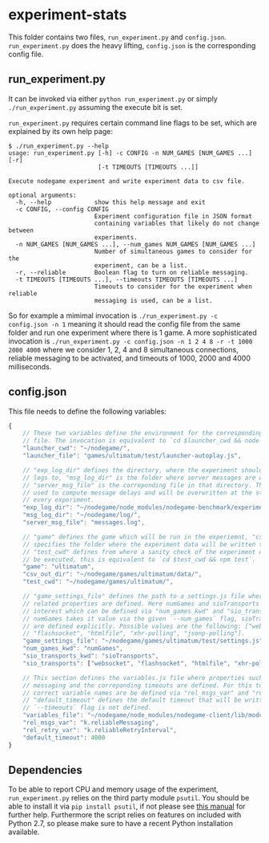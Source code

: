 # experiment-stats

This folder contains two files, `run_experiment.py` and `config.json`. `run_experiment.py` does the heavy lifting, `config.json` is the corresponding config file.

## run_experiment.py
It can be invoked via either `python run_experiment.py` or simply `./run_experiment.py` assuming the execute bit is set.

`run_experiment.py` requires certain command line flags to be set, which are explained by its own help page:

```
$ ./run_experiment.py --help
usage: run_experiment.py [-h] -c CONFIG -n NUM_GAMES [NUM_GAMES ...] [-r]
                         [-t TIMEOUTS [TIMEOUTS ...]]

Execute nodegame experiment and write experiment data to csv file.

optional arguments:
  -h, --help            show this help message and exit
  -c CONFIG, --config CONFIG
                        Experiment configuration file in JSON format
                        containing variables that likely do not change between
                        experiments.
  -n NUM_GAMES [NUM_GAMES ...], --num_games NUM_GAMES [NUM_GAMES ...]
                        Number of simultaneous games to consider for the
                        experiment, can be a list.
  -r, --reliable        Boolean flag to turn on reliable messaging.
  -t TIMEOUTS [TIMEOUTS ...], --timeouts TIMEOUTS [TIMEOUTS ...]
                        Timeouts to consider for the experiment when reliable
                        messaging is used, can be a list.
```

So for example a mimimal invocation is `./run_experiment.py -c config.json -n 1` meaning it should read the config file from the same folder and run one experiment where there is 1 game. A more sophisticated invocation is `./run_experiment.py -c config.json -n 1 2 4 8 -r -t 1000 2000 4000` where we consider 1, 2, 4 and 8 simultaneous connections, reliable messaging to be activated, and timeouts of 1000, 2000 and 4000 milliseconds.

## config.json
This file needs to define the following variables:

```javascript
{
    // These two variables define the environment for the corresponding autoplay
    // file. The invocation is equivalent to `cd $launcher_cwd && node $launcher_file`.
    "launcher_cwd": "~/nodegame/",
    "launcher_file": "games/ultimatum/test/launcher-autoplay.js",

    // "exp_log_dir" defines the directory, where the experiment should write its
    // logs to, "msg_log_dir" is the folder where server messages are written and
    // "server_msg_file" is the correponding file in that directory. This file is
    // used to compute message delays and will be overwritten at the start of
    // every experiment.
    "exp_log_dir": "~/nodegame/node_modules/nodegame-benchmark/experiment_stats/logs/",
    "msg_log_dir": "~/nodegame/log/",
    "server_msg_file": "messages.log",

    // "game" defines the game which will be run in the experiemnt, "csv_out_dir"
    // specifies the folder where the experiment data will be written to and
    // "test_cwd" defines from where a sanity check of the experiment data should
    // be executed, this is equivalent to `cd $test_cwd && npm test`.
    "game": "ultimatum",
    "csv_out_dir": "~/nodegame/games/ultimatum/data/",
    "test_cwd": "~/nodegame/games/ultimatum/",

    // "game_settings_file" defines the path to a settings.js file where game
    // related properties are defined. Here numGames and sioTransports are of
    // interest which can be defined via "num_games_kwd" and "sio_transports_kwd".
    // numGames takes it value via the given `--num_games` flag, sioTransports
    // are defined explicitly. Possible values are the following: ["websocket",
    // "flashsocket", "htmlfile", "xhr-polling", "jsonp-polling"].
    "game_settings_file": "~/nodegame/games/ultimatum/test/settings.js",
    "num_games_kwd": "numGames",
    "sio_transports_kwd": "sioTransports",
    "sio_transports": ["websocket", "flashsocket", "htmlfile", "xhr-polling", "jsonp-polling"],

    // This section defines the variables.js file where properties such as reliable
    // messaging and the correponding timeouts are defined. For this to work the
    // correct variable names are be defined via "rel_msgs_var" and "rel_retry_var".
    // "default_timeout" defines the default timeout that will be written when the
    // `--timeouts` flag is not defined.
    "variables_file": "~/nodegame/node_modules/nodegame-client/lib/modules/variables.js",
    "rel_msgs_var": "k.reliableMessaging",
    "rel_retry_var": "k.reliableRetryInterval",
    "default_timeout": 4000
}
```

## Dependencies

To be able to report CPU and memory usage of the experiment, `run_experiment.py` relies on the third party module `psutil`. You should be able to install it via `pip install psutil`, if not please see [this manual](https://github.com/giampaolo/psutil/blob/master/INSTALL.rst) for further help. Furthermore the script relies on features on included with Python 2.7, so please make sure to have a recent Python installation available.
